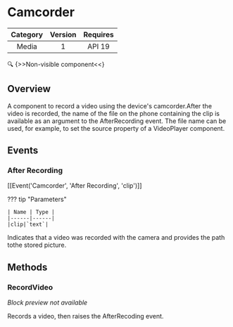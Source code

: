# Camcorder

| Category | Version | Requires |
|:--------:|:-------:|:--------:|
|Media|1|API 19 | Android 4.4 - 4.4.4 KitKat|

:mag: {>>Non-visible component<<}

## Overview

A component to record a video using the device's camcorder.After the video is recorded, the name of the file on the phone containing the clip is available as an argument to the AfterRecording event. The file name can be used, for example, to set the source property of a VideoPlayer component.

## Events

### After Recording

[[Event('Camcorder', 'After Recording', 'clip')]]

??? tip "Parameters"

    | Name | Type |
    |------|------|
    |clip|`text`|


Indicates that a video was recorded with the camera and provides the path tothe stored picture.

## Methods

### RecordVideo

_Block preview not available_

Records a video, then raises the AfterRecoding event.